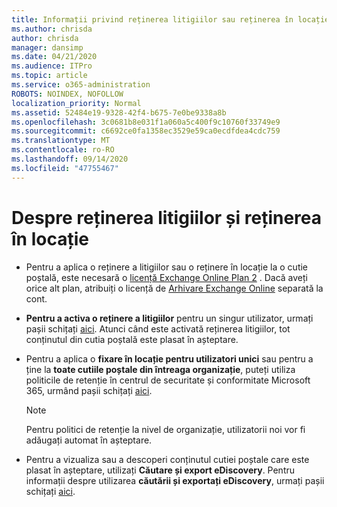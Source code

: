 ```yaml
---
title: Informații privind reținerea litigiilor sau reținerea în locație
ms.author: chrisda
author: chrisda
manager: dansimp
ms.date: 04/21/2020
ms.audience: ITPro
ms.topic: article
ms.service: o365-administration
ROBOTS: NOINDEX, NOFOLLOW
localization_priority: Normal
ms.assetid: 52484e19-9328-42f4-b675-7e0be9338a8b
ms.openlocfilehash: 3c0681b8e031f1a060a5c400f9c10760f33749e9
ms.sourcegitcommit: c6692ce0fa1358ec3529e59ca0ecdfdea4cdc759
ms.translationtype: MT
ms.contentlocale: ro-RO
ms.lasthandoff: 09/14/2020
ms.locfileid: "47755467"
---
```

# <a name="about-litigation-holds-and-in-place-holds"></a>Despre reținerea litigiilor și reținerea în locație

- Pentru a aplica o reținere a litigiilor sau o reținere în locație la o cutie poștală, este necesară o [licență Exchange Online Plan 2](https://docs.microsoft.com/office365/servicedescriptions/office-365-platform-service-description/office-365-plan-options) . Dacă aveți orice alt plan, atribuiți o licență de [Arhivare Exchange Online](https://docs.microsoft.com/office365/servicedescriptions/exchange-online-archiving-service-description/exchange-online-archiving-service-description) separată la cont. 
    
- **Pentru a activa o reținere a litigiilor** pentru un singur utilizator, urmați pașii schițați [aici](https://docs.microsoft.com/office365/SecurityCompliance/place-a-mailbox-on-litigation-hold). Atunci când este activată reținerea litigiilor, tot conținutul din cutia poștală este plasat în așteptare.
    
- Pentru a aplica o **fixare în locație pentru utilizatori unici** sau pentru a ține la **toate cutiile poștale din întreaga organizație**, puteți utiliza politicile de retenție în centrul de securitate și conformitate Microsoft 365, urmând pașii schițați [aici]( https://docs.microsoft.com/microsoft-365/compliance/retention-policies).
    
    > [!NOTE]
    > Pentru politici de retenție la nivel de organizație, utilizatorii noi vor fi adăugați automat în așteptare. 
  
- Pentru a vizualiza sau a descoperi conținutul cutiei poștale care este plasat în așteptare, utilizați **Căutare și export eDiscovery**. Pentru informații despre utilizarea **căutării și exportați eDiscovery**, urmați pașii schițați [aici](https://docs.microsoft.com/microsoft-365/compliance/export-search-results).
    

